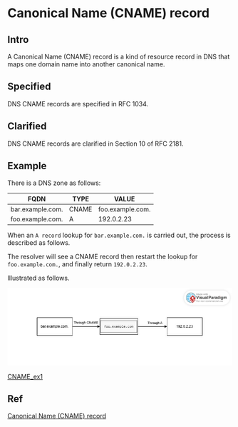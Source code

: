 # Canonical Name (CNAME) record
## Intro
A Canonical Name (CNAME) record is a kind of resource record in DNS that maps one domain name into another canonical name.

## Specified
DNS CNAME records are specified in RFC 1034.

## Clarified 
DNS CNAME records are clarified in Section 10 of RFC 2181.

## Example

There is a DNS zone as follows:

| FQDN                  |  TYPE |  VALUE |
| --------------------- | ----- | ------ |
| bar.example.com.      | CNAME  | foo.example.com. |
| foo.example.com.      |  A   |   192.0.2.23 |

When an `A record` lookup for `bar.example.com.` is carried out, the process is described as follows.

The resolver will see a CNAME record then restart the lookup for `foo.example.com.`, and finally return `192.0.2.23`.

Illustrated as follows.

![CNAME_ex1](https://github.com/40843245/computer-science/blob/main/attachment/paradigm/CNAME_ex1.jpg)

[CNAME_ex1](https://github.com/40843245/computer-science/blob/main/attachment/paradigm/CNAME_ex1.jpg)

## Ref
[Canonical Name (CNAME) record](https://en.wikipedia.org/wiki/CNAME_record)
